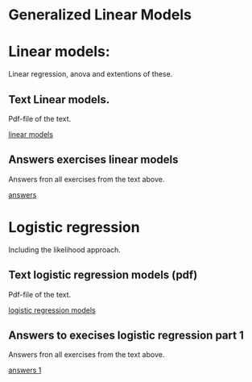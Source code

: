 Generalized Linear Models
================

# Linear models:

Linear regression, anova and extentions of these.

## Text Linear models.

Pdf-file of the text.

[linear models](linmod.pdf)

## Answers exercises linear models

Answers fron all exercises from the text above.

[answers](Answer-linmod.md)

# Logistic regression

Including the likelihood approach.

## Text logistic regression models (pdf)

Pdf-file of the text.

[logistic regression models](logreg.pdf)

## Answers to execises logistic regression part 1

Answers fron all exercises from the text above.

[answers 1](Answer-logreg1.md)
